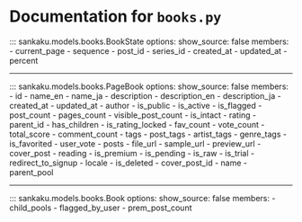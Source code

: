 # Documentation for `books.py`

::: sankaku.models.books.BookState
    options:
      show_source: false
      members:
        - current_page
        - sequence
        - post_id
        - series_id
        - created_at
        - updated_at
        - percent

---

::: sankaku.models.books.PageBook
    options:
      show_source: false
      members:
        - id
        - name_en
        - name_ja
        - description
        - description_en
        - description_ja
        - created_at
        - updated_at
        - author
        - is_public
        - is_active
        - is_flagged
        - post_count
        - pages_count
        - visible_post_count
        - is_intact
        - rating
        - parent_id
        - has_children
        - is_rating_locked
        - fav_count
        - vote_count
        - total_score
        - comment_count
        - tags
        - post_tags
        - artist_tags
        - genre_tags
        - is_favorited
        - user_vote
        - posts
        - file_url
        - sample_url
        - preview_url
        - cover_post
        - reading
        - is_premium
        - is_pending
        - is_raw
        - is_trial
        - redirect_to_signup
        - locale
        - is_deleted
        - cover_post_id
        - name
        - parent_pool

---

::: sankaku.models.books.Book
    options:
      show_source: false
      members:
        - child_pools
        - flagged_by_user
        - prem_post_count